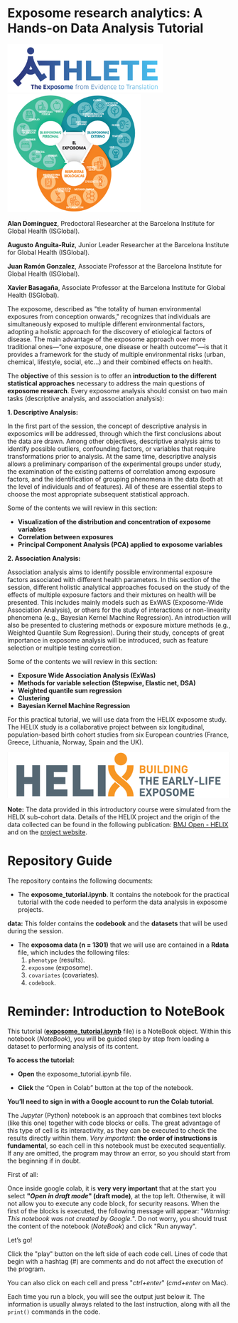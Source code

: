 # **Exposome research analytics: A Hands-on Data Analysis Tutorial**  

<img src="figures/2_ATHLETE_logo_subtitle_color.png" alt="ISGlobal logo" width="350"/>  
<img src="figures/exposoma.png" alt="exposome" width="300"/>

**Alan Domínguez**, Predoctoral Researcher at the Barcelona Institute for Global Health (ISGlobal).  

**Augusto Anguita-Ruiz**, Junior Leader Researcher at the Barcelona Institute for Global Health (ISGlobal).

**Juan Ramón Gonzalez**, Associate Professor at the Barcelona Institute for Global Health (ISGlobal).

**Xavier Basagaña**, Associate Professor at the Barcelona Institute for Global Health (ISGlobal).

The exposome, described as "the totality of human environmental exposures from conception onwards," recognizes that individuals are simultaneously exposed to multiple different environmental factors, adopting a holistic approach for the discovery of etiological factors of disease. The main advantage of the exposome approach over more traditional ones—“one exposure, one disease or health outcome”—is that it provides a framework for the study of multiple environmental risks (urban, chemical, lifestyle, social, etc...) and their combined effects on health.

The **objective** of this session is to offer an **introduction to the different statistical approaches** necessary to address the main questions of **exposome research**. Every exposome analysis should consist on two main tasks (descriptive analysis, and association analysis):

**1. Descriptive Analysis:**  

In the first part of the session, the concept of descriptive analysis in exposomics will be addressed, through which the first conclusions about the data are drawn. Among other objectives, descriptive analysis aims to identify possible outliers, confounding factors, or variables that require transformations prior to analysis. At the same time, descriptive analysis allows a preliminary comparison of the experimental groups under study, the examination of the existing patterns of correlation among exposure factors, and the identification of grouping phenomena in the data (both at the level of individuals and of features). All of these are essential steps to choose the most appropriate subsequent statistical approach.

Some of the contents we will review in this section:  

* **Visualization of the distribution and concentration of exposome variables**  
* **Correlation between exposures**  
* **Principal Component Analysis (PCA) applied to exposome variables**

**2. Association Analysis:**  

Association analysis aims to identify possible environmental exposure factors associated with different health parameters. In this section of the session, different holistic analytical approaches focused on the study of the effects of multiple exposure factors and their mixtures on health will be presented. This includes mainly models such as ExWAS (Exposome-Wide Association Analysis), or others for the study of interactions or non-linearity phenomena (e.g., Bayesian Kernel Machine Regression). An introduction will also be presented to clustering methods or exposure mixture methods (e.g., Weighted Quantile Sum Regression). During their study, concepts of great importance in exposome analysis will be introduced, such as feature selection or multiple testing correction.

Some of the contents we will review in this section:  

* **Exposure Wide Association Analysis (ExWas)**  
* **Methods for variable selection (Stepwise, Elastic net, DSA)**  
* **Weighted quantile sum regression**  
* **Clustering**  
* **Bayesian Kernel Machine Regression**

For this practical tutorial, we will use data from the HELIX exposome study. The HELIX study is a collaborative project between six longitudinal, population-based birth cohort studies from six European countries (France, Greece, Lithuania, Norway, Spain and the UK).

<img src="figures/HELIX.png" alt="helix" width="500"/>  

**Note:** The data provided in this introductory course were simulated from the HELIX sub-cohort data. Details of the HELIX project and the origin of the data collected can be found in the following publication: [BMJ Open - HELIX](https://bmjopen.bmj.com/content/8/9/e021311) and on the [project website](https://www.projecthelix.eu/es).

# Repository Guide

The repository contains the following documents:

* The **exposome_tutorial.ipynb**. It contains the notebook for the practical tutorial with the code needed to perform the data analysis in exposome projects.

**data:** This folder contains the **codebook** and the **datasets** that will be used during the session.

* The **exposoma data (n = 1301)** that we will use are contained in a **Rdata** file, which includes the following files:
  1. `phenotype` (results).
  2. `exposome` (exposome).
  3. `covariates` (covariates).
  4. `codebook`.
 
# **Reminder: Introduction to NoteBook**

This tutorial (**[exposome_tutorial.ipynb](https://github.com/AugustoAnguita/ATHLETE.ExposomeAnalysis.Tutorial_draft/blob/main/exposome_tutorial.ipynb)** file) is a NoteBook object. Within this notebook (*NoteBook*), you will be guided step by step from loading a dataset to performing analysis of its content. 

**To access the tutorial:**

- **Open** the exposome_tutorial.ipynb file.

- **Click** the “Open in Colab” button at the top of the notebook.

**You’ll need to sign in with a Google account to run the Colab tutorial.**

The *Jupyter* (Python) notebook is an approach that combines text blocks (like this one) together with code blocks or cells. The great advantage of this type of cell is its interactivity, as they can be executed to check the results directly within them. *Very important:* **the order of instructions is fundamental**, so each cell in this notebook must be executed sequentially. If any are omitted, the program may throw an error, so you should start from the beginning if in doubt.

First of all:

Once inside google colab, it is **very very important** that at the start you select **"*Open in draft mode*" (draft mode)**, at the top left. Otherwise, it will not allow you to execute any code block, for security reasons. When the first of the blocks is executed, the following message will appear: "*Warning: This notebook was not created by Google.*". Do not worry, you should trust the content of the notebook (*NoteBook*) and click "Run anyway".

Let’s go!

Click the "play" button on the left side of each code cell. Lines of code that begin with a hashtag (#) are comments and do not affect the execution of the program.

You can also click on each cell and press "*ctrl+enter*" (*cmd+enter* on Mac).

Each time you run a block, you will see the output just below it. The information is usually always related to the last instruction, along with all the `print()` commands in the code.

